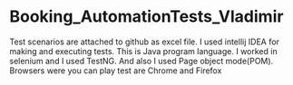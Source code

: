# Booking_AutomationTests_Vladimir
Test scenarios are attached to github as excel file.
I used intellij IDEA for making and executing tests.
This is Java program language.
I worked in selenium and I used TestNG.
And also I used Page object mode(POM).
Browsers were you can play test are Chrome and Firefox
